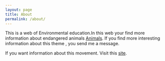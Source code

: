 ```yaml
---
layout: page
title: About
permalink: /about/
---
```


This is a web of Environmental education.In this web your find more information about endangered animals [Animals](/diferent).
If you find more interesting information about this theme , you send me a message.

If you want information about this movement. Visit this [site](/movement).

